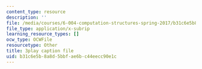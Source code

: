 ```yaml
---
content_type: resource
description: ''
file: /media/courses/6-004-computation-structures-spring-2017/b31c6e5b8a8d5bbfae6bc44eecc90e1c_Sqhb-TGC4aQ.vtt
file_type: application/x-subrip
learning_resource_types: []
ocw_type: OCWFile
resourcetype: Other
title: 3play caption file
uid: b31c6e5b-8a8d-5bbf-ae6b-c44eecc90e1c
---
```

